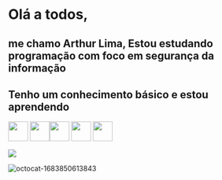 # Olá a todos, 
## me chamo Arthur Lima, Estou estudando programação com foco em segurança da informação
## Tenho um conhecimento básico e estou aprendendo
<img src="https://cdn.jsdelivr.net/gh/devicons/devicon/icons/git/git-original.svg" width="40" height="40" /> <img src="https://cdn.jsdelivr.net/gh/devicons/devicon/icons/linux/linux-original.svg" width="40" height="40"/><img src="https://cdn.jsdelivr.net/gh/devicons/devicon/icons/javascript/javascript-original.svg" width="40" height="40"/> <img src="https://cdn.jsdelivr.net/gh/devicons/devicon/icons/html5/html5-original-wordmark.svg" width="40" height="40"/> <img src="https://cdn.jsdelivr.net/gh/devicons/devicon/icons/css3/css3-original-wordmark.svg" width="40" height="40"/>


<a href="https://www.linkedin.com/in/arthur-dantas-a1921b238/" target="_blank"><img src="https://img.shields.io/badge/-LinkedIn-%230077B5?style=for-the-badge&logo=linkedin&logoColor=white" target="_blank"></a> 
        
        


![octocat-1683850613843](https://github.com/ArthurDants/ArthurDants/assets/116929582/8a1928b4-29b9-40d7-bea4-9cf03f7d13e5)
